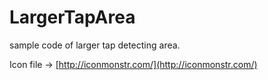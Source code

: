 LargerTapArea
=============

sample code of larger tap detecting area.

Icon file → [http://iconmonstr.com/](http://iconmonstr.com/)